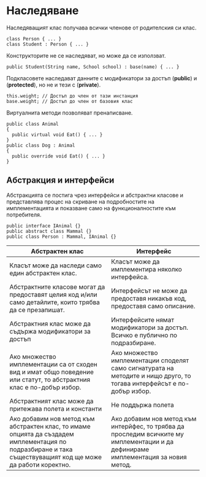 # Наследяване
Наследяващият клас получава всички членове от родителския си клас.
```
class Person { ... }
class Student : Person { ... }
```
Конструкторите не се наследяват, но може да се използват.
```
public Student(String name, School school) : base(name) { ... }
```
Подкласовете наследават данните с модификатори за достъп (**public**) и  (**protected**), но не и тези с (**private**).
```
this.weight; // Достъп до член от тази инстанция
base.weight; // Достъп до член от базовия клас
```
Виртуалнита методи позволяват пренаписване.
```
public class Animal
{
  public virtual void Eat() { ... }
}
public class Dog : Animal
{   
  public override void Eat() { ... }
}
```

## Абстракция и интерфейси
Абстракцията се постига чрез интерфейси и абстрактни класове и представлява процес на скриване на подробностите на имплементацията и показване само на функционалностите към потребителя.
```
public interface IAnimal {}
public abstract class Mammal {}
public class Person : Mammal, IAnimal {}
```
| Абстрактен клас                                                                                                                                             | Интерфейс                                                                                                                           |
|-------------------------------------------------------------------------------------------------------------------------------------------------------------|-------------------------------------------------------------------------------------------------------------------------------------|
| Класът може да наследи само един абстрактен клас.                                                                                                           | Класът може да имплементира няколко интерфейса.                                                                                     |
| Абстрактните класове могат да предоставят целия код и/или само детайлите, които трябва да се презапишат.                                                    | Интерфейсът не може да предоставя никакъв код, предоставя само описание.                                                            |
| Абстрактния клас може да съдържа модификатори за достъп                                                                                                     | Интерфейсите нямат модификатори за достъп. Всичко е публично по подразбиране.                                                       |
| Ако множество имплементации са от сходен вид и имат общо поведение или статут, то абстрактния клас е по-добър избор.                                        | Ако множество имплементации споделят само сигнатурата на методите и нищо друго, то тогава интерфейсът е по-добър избор.             |
| Абстрактният клас може да притежава полета и константи                                                                                                      | Не поддържа полета                                                                                                                  |
| Ако добавим нов метод към абстрактен клас, то имаме опцията да създадем имплементация по подразбиране и така съществуващият код ще може да работи коректно. | Ако добавим нов метод към интерйфес, то трябва да проследим всичките му имплементации и да дефинираме имплементация за новия метод. |
